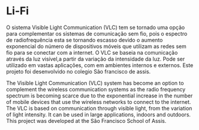 # Li-Fi
O sistema  Visible Light Communication (VLC) tem se tornado uma opção para complementar os sistemas de comunicação sem fio, pois o espectro de radiofrequência esta se tornando escasso devido o aumento exponencial do número de dispositivos móveis que utilizam as
redes sem fio para se conectar com a internet.
O VLC se baseia na comunicação através da luz visível,a partir da  variação da intensidade da luz. Pode ser utilizado em vastas aplicações, com em ambientes internos e externos. Este projeto foi desenvolvido no colegio São francisco de assis.

The Visible Light Communication (VLC) system has become an option to complement the wireless communication systems as the radio frequency spectrum is becoming scarce due to the exponential increase in the number of mobile devices that use the
wireless networks to connect to the internet.
The VLC is based on communication through visible light, from the variation of light intensity. It can be used in large applications, indoors and outdoors. This project was developed at the São Francisco School of Assis.
